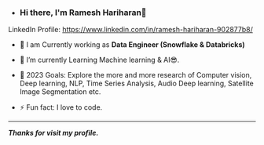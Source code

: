 - ### Hi there, I'm Ramesh Hariharan👋

LinkedIn Profile: https://www.linkedin.com/in/ramesh-hariharan-902877b8/
 

  * 🔭 I am Currently working as **Data Engineer (Snowflake & Databricks)**

  - 🌱 I’m currently Learning Machine learning & AI😎.

  - 🥅 2023 Goals: Explore the more and more research of Computer vision, Deep learning, NLP, Time Series Analysis, Audio Deep learning, Satellite Image Segmentation etc.

  - ⚡ Fun fact: I love to code.

  ---

***Thanks for visit my profile.***
